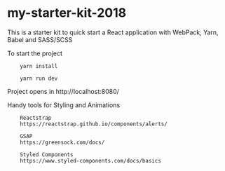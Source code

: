 # my-starter-kit-2018
This is a starter kit to quick start a React application with WebPack, Yarn, Babel and SASS/SCSS

To start the project

        yarn install

        yarn run dev

Project opens in http://localhost:8080/

Handy tools for Styling and Animations

        Reactstrap 
        https://reactstrap.github.io/components/alerts/

        GSAP 
        https://greensock.com/docs/

        Styled Components 
        https://www.styled-components.com/docs/basics
